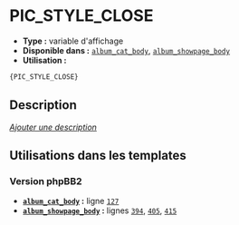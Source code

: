 # PIC_STYLE_CLOSE
* __Type :__ variable d'affichage
* __Disponible dans :__ [`album_cat_body`](../tpl/var/album_cat_body.md), [`album_showpage_body`](../tpl/var/album_showpage_body.md)
* __Utilisation :__

```html
{PIC_STYLE_CLOSE}
```

## Description
[*Ajouter une description*](https://fa-tvars.appspot.com/var/PIC_STYLE_CLOSE)

## Utilisations dans les templates

### Version phpBB2
* __[`album_cat_body`](../tpl/var/album_cat_body.md#readme) :__ ligne [`127`](../tpl/src/subsilver/album_cat_body.tpl#L127)
* __[`album_showpage_body`](../tpl/var/album_showpage_body.md#readme) :__ lignes [`394`](../tpl/src/subsilver/album_showpage_body.tpl#L394), [`405`](../tpl/src/subsilver/album_showpage_body.tpl#L405), [`415`](../tpl/src/subsilver/album_showpage_body.tpl#L415)